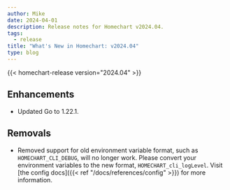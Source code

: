 ```yaml
---
author: Mike
date: 2024-04-01
description: Release notes for Homechart v2024.04.
tags:
  - release
title: "What's New in Homechart: v2024.04"
type: blog
---
```


{{< homechart-release version="2024.04" >}}

## Enhancements

- Updated Go to 1.22.1.

## Removals

- Removed support for old environment variable format, such as `HOMECHART_CLI_DEBUG`, will no longer work.  Please convert your environment variables to the new format, `HOMECHART_cli_logLevel`.  Visit [the config docs]({{< ref "/docs/references/config" >}}) for more information.
